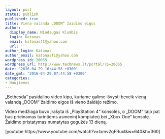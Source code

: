 ```yaml
---
layout: post
status: publish
published: true
title: Viena valanda „DOOM“ žaidimo eigos
author:
  display_name: Mindaugas Klumbis
  login: Katonas
  email: katonasf1@yahoo.com
  url: ''
author_login: Katonas
author_email: katonasf1@yahoo.com
wordpress_id: 20055
wordpress_url: http://www.technews.lt/portal/?p=20055
date: '2016-04-29 10:44:58 +0300'
date_gmt: '2016-04-29 07:44:58 +0300'
categories:
- Naujienos
---
```

<p>„Bethesda“ pasidalino video kipu, kuriame galime išvysti beveik vieną valandą „DOOM“ žaidimo eigos iš vieno žaidėjo režimo.</p>
<p>Video medžiaga buvo įrašyta iš „PlayStation 4“ konsolės, o „DOOM“ taip pat bus prieinamas turintiems asmeninį kompiuterį bei „Xbox One“ konsolę. Žaidimo pristatymas numatytas gegužės 13 dieną.</p>
<p style="text-align: center">[youtube https://www.youtube.com/watch?v=txmv2qFRuxI&w=640&h=360]</p>
